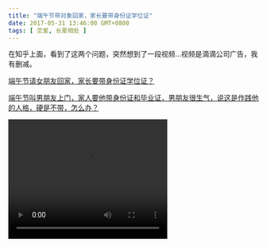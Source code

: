 ```yaml
---
title: "端午节带对象回家，家长要带身份证学位证"
date: 2017-05-31 13:46:00 GMT+0800
tags: [ 恋爱, 长辈相处 ]
---
```


在知乎上面，看到了这两个问题，突然想到了一段视频...视频是滴滴公司广告，我有删减。

<!-- truncate -->

[端午节请女朋友回家，家长要带身份证学位证？](https://www.zhihu.com/question/60478176)

[端午节叫男朋友上门，家人要他带身份证和毕业证，男朋友很生气，说这是作践他的人格，硬是不带，怎么办？](https://www.zhihu.com/question/60416551)

<video width="320" height="240" controls>
<source src="https://cdn1.yukapril.com/2017-05-31-before-marry.mp4" type="video/mp4"/>
</video>
